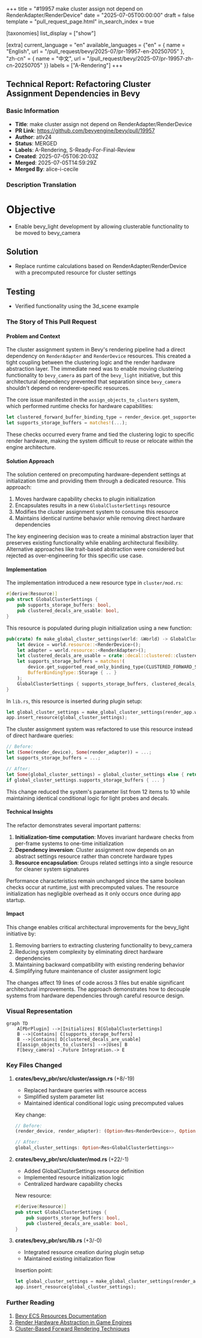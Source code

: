 +++
title = "#19957 make cluster assign not depend on RenderAdapter/RenderDevice"
date = "2025-07-05T00:00:00"
draft = false
template = "pull_request_page.html"
in_search_index = true

[taxonomies]
list_display = ["show"]

[extra]
current_language = "en"
available_languages = {"en" = { name = "English", url = "/pull_request/bevy/2025-07/pr-19957-en-20250705" }, "zh-cn" = { name = "中文", url = "/pull_request/bevy/2025-07/pr-19957-zh-cn-20250705" }}
labels = ["A-Rendering"]
+++

## Technical Report: Refactoring Cluster Assignment Dependencies in Bevy

### Basic Information
- **Title**: make cluster assign not depend on RenderAdapter/RenderDevice
- **PR Link**: https://github.com/bevyengine/bevy/pull/19957
- **Author**: atlv24
- **Status**: MERGED
- **Labels**: A-Rendering, S-Ready-For-Final-Review
- **Created**: 2025-07-05T06:20:03Z
- **Merged**: 2025-07-05T14:59:29Z
- **Merged By**: alice-i-cecile

### Description Translation
# Objective
- Enable bevy_light development by allowing clusterable functionality to be moved to bevy_camera

## Solution
- Replace runtime calculations based on RenderAdapter/RenderDevice with a precomputed resource for cluster settings

## Testing
- Verified functionality using the 3d_scene example

### The Story of This Pull Request

#### Problem and Context
The cluster assignment system in Bevy's rendering pipeline had a direct dependency on `RenderAdapter` and `RenderDevice` resources. This created a tight coupling between the clustering logic and the render hardware abstraction layer. The immediate need was to enable moving clustering functionality to `bevy_camera` as part of the `bevy_light` initiative, but this architectural dependency prevented that separation since `bevy_camera` shouldn't depend on renderer-specific resources.

The core issue manifested in the `assign_objects_to_clusters` system, which performed runtime checks for hardware capabilities:
```rust
let clustered_forward_buffer_binding_type = render_device.get_supported_read_only_binding_type(...);
let supports_storage_buffers = matches!(...);
```
These checks occurred every frame and tied the clustering logic to specific render hardware, making the system difficult to reuse or relocate within the engine architecture.

#### Solution Approach
The solution centered on precomputing hardware-dependent settings at initialization time and providing them through a dedicated resource. This approach:
1. Moves hardware capability checks to plugin initialization
2. Encapsulates results in a new `GlobalClusterSettings` resource
3. Modifies the cluster assignment system to consume this resource
4. Maintains identical runtime behavior while removing direct hardware dependencies

The key engineering decision was to create a minimal abstraction layer that preserves existing functionality while enabling architectural flexibility. Alternative approaches like trait-based abstraction were considered but rejected as over-engineering for this specific use case.

#### Implementation
The implementation introduced a new resource type in `cluster/mod.rs`:
```rust
#[derive(Resource)]
pub struct GlobalClusterSettings {
    pub supports_storage_buffers: bool,
    pub clustered_decals_are_usable: bool,
}
```
This resource is populated during plugin initialization using a new function:
```rust
pub(crate) fn make_global_cluster_settings(world: &World) -> GlobalClusterSettings {
    let device = world.resource::<RenderDevice>();
    let adapter = world.resource::<RenderAdapter>();
    let clustered_decals_are_usable = crate::decal::clustered::clustered_decals_are_usable(device, adapter);
    let supports_storage_buffers = matches!(
        device.get_supported_read_only_binding_type(CLUSTERED_FORWARD_STORAGE_BUFFER_COUNT),
        BufferBindingType::Storage { .. }
    );
    GlobalClusterSettings { supports_storage_buffers, clustered_decals_are_usable }
}
```
In `lib.rs`, this resource is inserted during plugin setup:
```rust
let global_cluster_settings = make_global_cluster_settings(render_app.world());
app.insert_resource(global_cluster_settings);
```
The cluster assignment system was refactored to use this resource instead of direct hardware queries:
```rust
// Before:
let (Some(render_device), Some(render_adapter)) = ...;
let supports_storage_buffers = ...;

// After:
let Some(global_cluster_settings) = global_cluster_settings else { return };
if global_cluster_settings.supports_storage_buffers { ... }
```
This change reduced the system's parameter list from 12 items to 10 while maintaining identical conditional logic for light probes and decals.

#### Technical Insights
The refactor demonstrates several important patterns:
1. **Initialization-time computation**: Moves invariant hardware checks from per-frame systems to one-time initialization
2. **Dependency inversion**: Cluster assignment now depends on an abstract settings resource rather than concrete hardware types
3. **Resource encapsulation**: Groups related settings into a single resource for cleaner system signatures

Performance characteristics remain unchanged since the same boolean checks occur at runtime, just with precomputed values. The resource initialization has negligible overhead as it only occurs once during app startup.

#### Impact
This change enables critical architectural improvements for the bevy_light initiative by:
1. Removing barriers to extracting clustering functionality to bevy_camera
2. Reducing system complexity by eliminating direct hardware dependencies
3. Maintaining backward compatibility with existing rendering behavior
4. Simplifying future maintenance of cluster assignment logic

The changes affect 19 lines of code across 3 files but enable significant architectural improvements. The approach demonstrates how to decouple systems from hardware dependencies through careful resource design.

### Visual Representation
```mermaid
graph TD
    A[PbrPlugin] -->|Initializes| B[GlobalClusterSettings]
    B -->|Contains| C[supports_storage_buffers]
    B -->|Contains| D[clustered_decals_are_usable]
    E[assign_objects_to_clusters] -->|Uses| B
    F[bevy_camera] -.Future Integration.-> E
```

### Key Files Changed

1. **crates/bevy_pbr/src/cluster/assign.rs** (+8/-19)
   - Replaced hardware queries with resource access
   - Simplified system parameter list
   - Maintained identical conditional logic using precomputed values

   Key change:
   ```rust
   // Before:
   (render_device, render_adapter): (Option<Res<RenderDevice>>, Option<Res<RenderAdapter>>)
   
   // After:
   global_cluster_settings: Option<Res<GlobalClusterSettings>>
   ```

2. **crates/bevy_pbr/src/cluster/mod.rs** (+22/-1)
   - Added GlobalClusterSettings resource definition
   - Implemented resource initialization logic
   - Centralized hardware capability checks

   New resource:
   ```rust
   #[derive(Resource)]
   pub struct GlobalClusterSettings {
       pub supports_storage_buffers: bool,
       pub clustered_decals_are_usable: bool,
   }
   ```

3. **crates/bevy_pbr/src/lib.rs** (+3/-0)
   - Integrated resource creation during plugin setup
   - Maintained existing initialization flow

   Insertion point:
   ```rust
   let global_cluster_settings = make_global_cluster_settings(render_app.world());
   app.insert_resource(global_cluster_settings);
   ```

### Further Reading
1. [Bevy ECS Resources Documentation](https://bevyengine.org/learn/book/next/features/ecs/resources/)
2. [Render Hardware Abstraction in Game Engines](https://www.gamedeveloper.com/programming/abstraction-patterns-for-graphics-rendering)
3. [Cluster-Based Forward Rendering Techniques](https://advances.realtimerendering.com/s2016/)